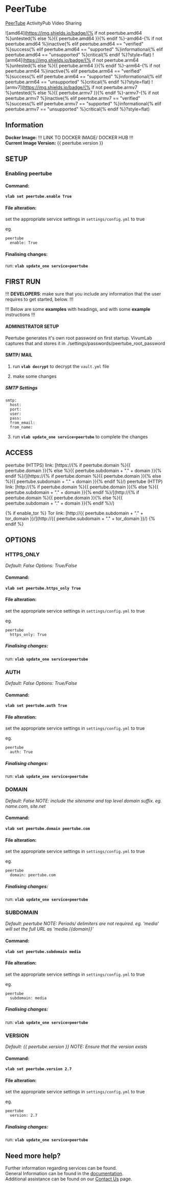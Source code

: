 # PeerTube

[PeerTube](https://peertube.social) ActivityPub Video Sharing

![amd64](https://img.shields.io/badge/{% if not peertube.amd64 %}untested{% else %}{{ peertube.amd64 }}{% endif %}-amd64-{% if not peertube.amd64 %}inactive{% elif peertube.amd64 == "verified" %}success{% elif peertube.amd64 == "supported" %}informational{% elif peertube.amd64 == "unsupported" %}critical{% endif %}?style=flat)
![arm64](https://img.shields.io/badge/{% if not peertube.arm64 %}untested{% else %}{{ peertube.arm64 }}{% endif %}-arm64-{% if not peertube.arm64 %}inactive{% elif peertube.arm64 == "verified" %}success{% elif peertube.arm64 == "supported" %}informational{% elif peertube.arm64 == "unsupported" %}critical{% endif %}?style=flat)
![armv7](https://img.shields.io/badge/{% if not peertube.armv7 %}untested{% else %}{{ peertube.armv7 }}{% endif %}-armv7-{% if not peertube.armv7 %}inactive{% elif peertube.armv7 == "verified" %}success{% elif peertube.armv7 == "supported" %}informational{% elif peertube.armv7 == "unsupported" %}critical{% endif %}?style=flat)

## Information


**Docker Image:** !!! LINK TO DOCKER IMAGE/ DOCKER HUB !!!  
**Current Image Version:** {{ peertube.version }}

## SETUP

### Enabling peertube

#### Command:

**`vlab set peertube.enable True`**

#### File alteration:

set the appropriate service settings in `settings/config.yml` to true

eg.
```
peertube
  enable: True
```

#### Finalising changes:

run: **`vlab update_one service=peertube`**

## FIRST RUN

!!! **DEVELOPERS**: make sure that you include any information that the user requires to get started, below. !!!

!!! Below are some **examples** with headings, and with some **example** instructions !!!

#### ADMINISTRATOR SETUP

Peertube generates it's own root password on first startup. VivumLab captures that and stores it in ./settings/passwords/peertube_root_password

#### SMTP/ MAIL

1. run **`vlab decrypt`** to decrypt the `vault.yml` file

2. make some changes


##### SMTP Settings
```
smtp:
  host:
  port:
  user:
  pass:
  from_email:
  from_name:
```

3. run **`vlab update_one service=peertube`** to complete the changes


## ACCESS

peertube (HTTPS) link: [https://{% if peertube.domain %}{{ peertube.domain }}{% else %}{{ peertube.subdomain + "." + domain }}{% endif %}/](https://{% if peertube.domain %}{{ peertube.domain }}{% else %}{{ peertube.subdomain + "." + domain }}{% endif %}/)
peertube (HTTP) link: [http://{% if peertube.domain %}{{ peertube.domain }}{% else %}{{ peertube.subdomain + "." + domain }}{% endif %}/](http://{% if peertube.domain %}{{ peertube.domain }}{% else %}{{ peertube.subdomain + "." + domain }}{% endif %}/)

{% if enable_tor %}
Tor link: [http://{{ peertube.subdomain + "." + tor_domain }}/](http://{{ peertube.subdomain + "." + tor_domain }}/)
{% endif %}

## OPTIONS

### HTTPS_ONLY
*Default: False*
*Options: True/False*

#### Command:

**`vlab set peertube.https_only True`**

#### File alteration:

set the appropriate service settings in `settings/config.yml` to true

eg.
```
peertube
  https_only: True
```

##### Finalising changes:

run: **`vlab update_one service=peertube`**

### AUTH
*Default: False*
*Options: True/False*

#### Command:

**`vlab set peertube.auth True`**

#### File alteration:

set the appropriate service settings in `settings/config.yml` to true

eg.
```
peertube
  auth: True
```

##### Finalising changes:

run: **`vlab update_one service=peertube`**

### DOMAIN
*Default: False*
*NOTE: include the sitename and top level domain suffix. eg. name.com, site.net*

#### Command:

**`vlab set peertube.domain peertube.com`**

#### File alteration:

set the appropriate service settings in `settings/config.yml` to true

eg.
```
peertube
  domain: peertube.com
```

##### Finalising changes:

run: **`vlab update_one service=peertube`**

### SUBDOMAIN
*Default: peertube*
*NOTE: Periods/ delimiters are not required. eg. 'media' will set the full URL as 'media.{{domain}}'*

#### Command:

**`vlab set peertube.subdomain media`**

#### File alteration:

set the appropriate service settings in `settings/config.yml` to true

eg.
```
peertube
  subdomain: media
```

##### Finalising changes:

run: **`vlab update_one service=peertube`**

### VERSION
*Default: {{  peertube.version  }}*
*NOTE: Ensure that the version exists*

#### Command:

**`vlab set peertube.version 2.7`**

#### File alteration:

set the appropriate service settings in `settings/config.yml` to true

eg.
```
peertube
  version: 2.7
```

##### Finalising changes:

run: **`vlab update_one service=peertube`**

## Need more help?
Further information regarding services can be
 found. \
General Information can be found in the [documentation](https://docs.vivumlab.com). \
Additional assistance can be found on our [Contact Us](https://docs.vivumlab.com/Contact-us) page.
